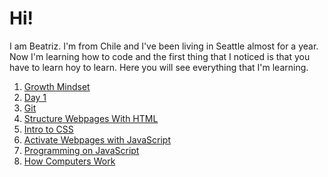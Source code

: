 # Hi!
I am Beatriz. I'm from Chile and I've been living in Seattle almost for a year. Now I'm learning how to code and the first thing that I noticed is that you have to learn hoy to learn.
Here you will see everything that I'm learning.

1. [Growth Mindset](https://beatrizvaldes.github.io/growthmindset)
2. [Day 1](https://beatrizvaldes.github.io/learningjournaldayone)
3. [Git](https://beatrizvaldes.github.io/learningjournaldaytwo)
4. [Structure Webpages With HTML](https://beatrizvaldes.github.io/Structurewebpageswithhtml)
5. [Intro to CSS](https://beatrizvaldes.github.io/introtocss)
6. [Activate Webpages with JavaScript](https://beatrizvaldes.github.io/activatewithjs)
7. [Programming on JavaScript](https://beatrizvaldes.github.io/programmingonjs)
8. [How Computers Work](https://beatrizvaldes.github.io/howcomputerswork)
